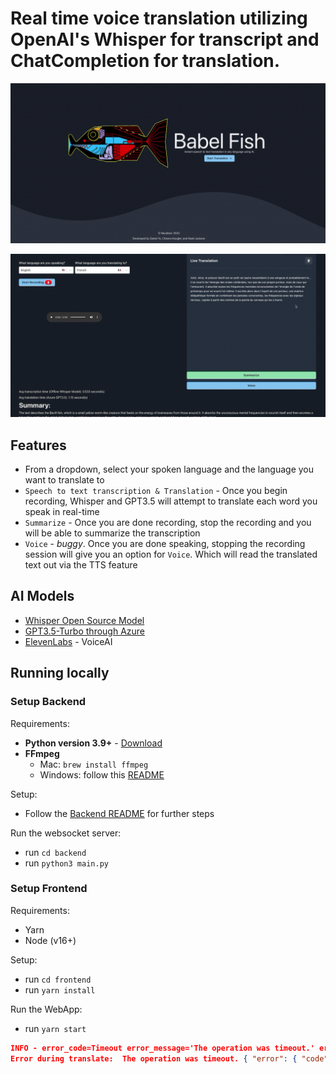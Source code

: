 # Real time voice translation utilizing OpenAI's Whisper for transcript and ChatCompletion for translation.

![](./img/2023-03-29-19-11-23.png)

![](./img/2023-03-29-20-35-51.png)

## Features

- From a dropdown, select your spoken language and the language you want to translate to
- `Speech to text transcription & Translation` - Once you begin recording, Whisper and GPT3.5 will attempt to translate each word you speak in real-time
- `Summarize` - Once you are done recording, stop the recording and you will be able to summarize the transcription
- `Voice` - _buggy_. Once you are done speaking, stopping the recording session will give you an option for `Voice`. Which will read the translated text out via the TTS feature

## AI Models

- [Whisper Open Source Model](https://github.com/openai/whisper)
- [GPT3.5-Turbo through Azure](https://learn.microsoft.com/en-us/azure/cognitive-services/openai/chatgpt-quickstart?tabs=command-line&pivots=programming-language-python)
- [ElevenLabs](https://beta.elevenlabs.io/voice-lab) - VoiceAI

## Running locally

### Setup Backend

Requirements:

- **Python version 3.9+** - [Download](https://www.python.org/downloads/)
- **FFmpeg**
  - Mac: `brew install ffmpeg`
  - Windows: follow this [README](https://github.com/openai/whisper#:~:text=It%20also%20requires%20the%20command%2Dline%20tool%20ffmpeg%20to%20be%20installed%20on%20your%20system%2C%20which%20is%20available%20from%20most%20package%20managers%3A)

Setup:

- Follow the [Backend README](./backend/README.md) for further steps

Run the websocket server:

- run `cd backend`
- run `python3 main.py`

### Setup Frontend

Requirements:

- Yarn
- Node (v16+)

Setup:

- run `cd frontend`
- run `yarn install`

Run the WebApp:

- run `yarn start`


```json
INFO - error_code=Timeout error_message='The operation was timeout.' error_param=None error_type=None message='OpenAI API error received' stream_error=False
Error during translate:  The operation was timeout. { "error": { "code": "Timeout", "message": "The operation was timeout." } } 408 {'error': {'code': 'Timeout', 'message': 'The operation was timeout.'}} {'Content-Length': '75', 'Content-Type': 'application/json', 'apim-request-id': 'a0cecbef-1a20-406e-850a-138d89755b6c', 'Strict-Transport-Security': 'max-age=31536000; includeSubDomains; preload', 'x-content-type-options': 'nosniff', 'x-ms-region': 'South Central US', 'Date': 'Tue, 28 Mar 2023 19:15:28 GMT'}
```

